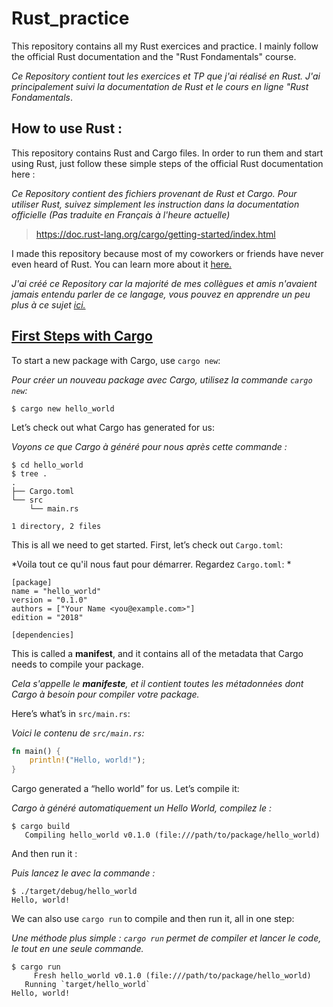 # Rust_practice
This repository contains all my Rust exercices and practice. I mainly follow the official Rust documentation and the "Rust Fondamentals" course.


*Ce Repository contient tout les exercices et TP que j'ai réalisé en Rust. J'ai principalement suivi la documentation de Rust et le cours en ligne "Rust Fondamentals*.

## How to use Rust :

This repository contains Rust and Cargo files. In order to run them and start using Rust, just follow these simple steps of the official Rust documentation here :


*Ce Repository contient des fichiers provenant de Rust et Cargo. Pour utiliser Rust, suivez simplement les instruction dans la documentation officielle (Pas traduite en Français à l'heure actuelle)*

> https://doc.rust-lang.org/cargo/getting-started/index.html

I made this repository because most of my coworkers or friends have never even heard of Rust.
You can learn more about it [here.](https://en.wikipedia.org/wiki/Rust_%28programming_language%29)


*J'ai créé ce Repository car la majorité de mes collègues et amis n'avaient jamais entendu parler de ce langage, vous pouvez en apprendre un peu plus à ce sujet [ici.](https://fr.wikipedia.org/wiki/Rust_(langage))*

## [First Steps with Cargo](https://doc.rust-lang.org/cargo/getting-started/first-steps.html#first-steps-with-cargo)

To start a new package with Cargo, use `cargo new`:

*Pour créer un nouveau package avec Cargo, utilisez la commande  `cargo new`:*

```console
$ cargo new hello_world
```
Let’s check out what Cargo has generated for us:

*Voyons ce que Cargo à généré pour nous après cette commande :*
```console
$ cd hello_world
$ tree .
.
├── Cargo.toml
└── src
    └── main.rs

1 directory, 2 files
```

This is all we need to get started. First, let’s check out `Cargo.toml`:

*Voila tout ce qu'il nous faut pour démarrer. Regardez `Cargo.toml`: *
```
[package]
name = "hello_world"
version = "0.1.0"
authors = ["Your Name <you@example.com>"]
edition = "2018"

[dependencies]
```
This is called a **manifest**, and it contains all of the metadata that Cargo needs to compile your package.

*Cela s'appelle le **manifeste**, et il contient toutes les métadonnées dont Cargo à besoin pour compiler votre package.*

Here’s what’s in `src/main.rs`:

*Voici le contenu de `src/main.rs`:*

```rust
fn main() {
    println!("Hello, world!");
}
```

Cargo generated a “hello world” for us. Let’s compile it:

*Cargo à généré automatiquement un Hello World, compilez le :*

```console
$ cargo build
   Compiling hello_world v0.1.0 (file:///path/to/package/hello_world)
```

And then run it :

*Puis lancez le avec la commande :*

```console
$ ./target/debug/hello_world
Hello, world!
```

We can also use `cargo run` to compile and then run it, all in one step:

*Une méthode plus simple :  `cargo run` permet de compiler et lancer le code, le tout en une seule commande.* 

```console
$ cargo run
     Fresh hello_world v0.1.0 (file:///path/to/package/hello_world)
   Running `target/hello_world`
Hello, world!
```

